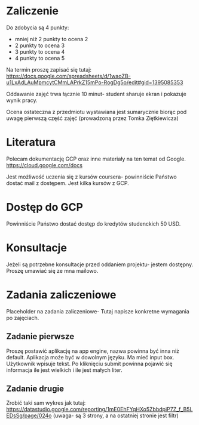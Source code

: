 # Zaliczenie

Do zdobycia są 4 punkty:

- mniej niż 2 punkty to ocena 2
- 2 punkty to ocena 3
- 3 punkty to ocena 4
- 4 punkty to ocena 5


Na termin proszę zapisać się tutaj: https://docs.google.com/spreadsheets/d/1waoZB-u1LxAdLAuMpmcytCMmLAPrkZ15mPo-RogDg5o/edit#gid=1395085353

Oddawanie zajęć trwa łącznie 10 minut- student sharuje ekran i pokazuje wynik pracy.

Ocena ostateczna z przedmiotu wystawiana jest sumarycznie biorąc pod uwagę pierwszą część zajęć (prowadzoną przez Tomka Ziętkiewicza)

# Literatura

Polecam dokumentację GCP oraz inne materiały na ten temat od Google.
https://cloud.google.com/docs 

Jest możliwość uczenia się z kursów coursera- powinniście Państwo dostać mail z dostępem. Jest kilka kursów z GCP.


# Dostęp do GCP

Powinniście Państwo dostać dostęp do kredytów studenckich 50 USD.

# Konsultacje

Jeżeli są potrzebne konsultacje przed oddaniem projektu- jestem dostępny. Proszę umawiać się ze mna mailowo.


# Zadania zaliczeniowe
Placeholder na zadania zaliczeniowe- Tutaj napisze konkretne wymagania po zajęciach.

## Zadanie pierwsze

Proszę postawić aplikację na app engine, nazwa powinna być inna niż default. Aplikacja może być w dowolnym języku. Ma mieć input box. Użytkownik wpisuje tekst. Po kliknięciu submit powinna pojawić się informacja ile jest wielkich i ile jest małych liter.

## Zadanie drugie

Zrobić taki sam wykres jak tutaj:
https://datastudio.google.com/reporting/1mE0EhFYqHXo5ZbbdpiP7Z_f_B5LEDsSg/page/024o
(uwaga- są 3 strony, a na ostatniej stronie jest filtr)
